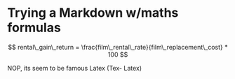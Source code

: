 # Trying a Markdown w/maths formulas

$$ rental\_gain\_return = \frac{film\_rental\_rate}{film\_replacement\_cost} * 100 $$

NOP, its seem to be famous Latex (Tex- Latex)